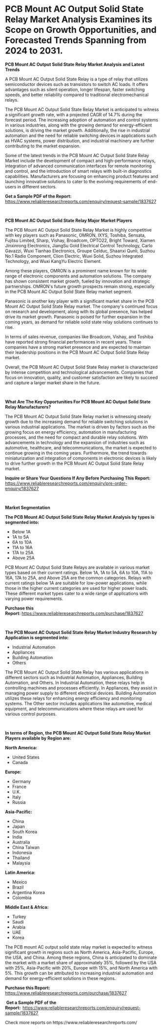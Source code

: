 <p><h1>PCB Mount AC Output Solid State Relay Market Analysis Examines its Scope on Growth Opportunities, and Forecasted Trends Spanning from 2024 to 2031.</h1></p><p><strong>PCB Mount AC Output Solid State Relay Market Analysis and Latest Trends</strong></p>
<p><p>A PCB Mount AC Output Solid State Relay is a type of relay that utilizes semiconductor devices such as transistors to switch AC loads. It offers advantages such as silent operation, longer lifespan, faster switching speeds, and better reliability compared to traditional electromechanical relays.</p><p>The PCB Mount AC Output Solid State Relay Market is anticipated to witness a significant growth rate, with a projected CAGR of 14.7% during the forecast period. The increasing adoption of automation and control systems in various industries, along with the growing demand for energy-efficient solutions, is driving the market growth. Additionally, the rise in industrial automation and the need for reliable switching devices in applications such as HVAC systems, power distribution, and industrial machinery are further contributing to the market expansion.</p><p>Some of the latest trends in the PCB Mount AC Output Solid State Relay Market include the development of compact and high-performance relays, integration of advanced communication interfaces for remote monitoring and control, and the introduction of smart relays with built-in diagnostics capabilities. Manufacturers are focusing on enhancing product features and launching innovative solutions to cater to the evolving requirements of end-users in different sectors.</p></p>
<p><strong>Get a Sample PDF of the Report:&nbsp;</strong> <a href="https://www.reliableresearchreports.com/enquiry/request-sample/1837627">https://www.reliableresearchreports.com/enquiry/request-sample/1837627</a></p>
<p>&nbsp;</p>
<p><strong>PCB Mount AC Output Solid State Relay Major Market Players</strong></p>
<p><p>The PCB Mount AC Output Solid State Relay Market is highly competitive with key players such as Panasonic, OMRON, IXYS, Toshiba, Sensata, Fujitsu Limited, Sharp, Vishay, Broadcom, OPTO22, Bright Toward, Xiamen Jinxinrong Electronics, JiangSu Gold Electrical Control Technology, Carlo Gavazzi, Wuxi Tianhao Electronics, Groupe Celduc, Shaanxi Qunli, Suzhou No.1 Radio Component, Clion Electric, Wuxi Solid, Suzhou Integrated Technology, and Wuxi KangYu Electric Element.</p><p>Among these players, OMRON is a prominent name known for its wide range of electronic components and automation solutions. The company has shown consistent market growth, fueled by innovation and strategic partnerships. OMRON's future growth prospects remain strong, especially in the PCB Mount AC Output Solid State Relay market segment.</p><p>Panasonic is another key player with a significant market share in the PCB Mount AC Output Solid State Relay market. The company's continued focus on research and development, along with its global presence, has helped drive its market growth. Panasonic is poised for further expansion in the coming years, as demand for reliable solid state relay solutions continues to rise.</p><p>In terms of sales revenue, companies like Broadcom, Vishay, and Toshiba have reported strong financial performances in recent years. These companies have a strong market presence and are expected to maintain their leadership positions in the PCB Mount AC Output Solid State Relay market.</p><p>Overall, the PCB Mount AC Output Solid State Relay market is characterized by intense competition and technological advancements. Companies that focus on innovation, quality, and customer satisfaction are likely to succeed and capture a larger market share in the future.</p></p>
<p>&nbsp;</p>
<p><strong>What Are The Key Opportunities For PCB Mount AC Output Solid State Relay Manufacturers?</strong></p>
<p><p>The PCB Mount AC Output Solid State Relay market is witnessing steady growth due to the increasing demand for reliable switching solutions in various industrial applications. The market is driven by factors such as the growing focus on energy efficiency, automation in manufacturing processes, and the need for compact and durable relay solutions. With advancements in technology and the expansion of industries such as automotive, healthcare, and telecommunications, the market is expected to continue growing in the coming years. Furthermore, the trend towards miniaturization and integration of components in electronic devices is likely to drive further growth in the PCB Mount AC Output Solid State Relay market.</p></p>
<p><strong>Inquire or Share Your Questions If Any Before Purchasing This Report:</strong> <a href="https://www.reliableresearchreports.com/enquiry/pre-order-enquiry/1837627">https://www.reliableresearchreports.com/enquiry/pre-order-enquiry/1837627</a></p>
<p>&nbsp;</p>
<p><strong>Market Segmentation</strong></p>
<p><strong>The PCB Mount AC Output Solid State Relay Market Analysis by types is segmented into:</strong></p>
<p><ul><li>Below 1A</li><li>1A to 5A</li><li>6A to 10A</li><li>11A to 16A</li><li>17A to 25A</li><li>Above 25A</li></ul></p>
<p><p>PCB Mount AC Output Solid State Relays are available in various market types based on their current ratings. Below 1A, 1A to 5A, 6A to 10A, 11A to 16A, 17A to 25A, and Above 25A are the common categories. Relays with current ratings below 1A are suitable for low-power applications, while those in the higher current categories are used for higher power loads. These different market types cater to a wide range of applications with varying power requirements.</p></p>
<p><strong>Purchase this Report:&nbsp;</strong><a href="https://www.reliableresearchreports.com/purchase/1837627">https://www.reliableresearchreports.com/purchase/1837627</a></p>
<p>&nbsp;</p>
<p><strong>The PCB Mount AC Output Solid State Relay Market Industry Research by Application is segmented into:</strong></p>
<p><ul><li>Industrial Automation</li><li>Appliances</li><li>Building Automation</li><li>Others</li></ul></p>
<p><p>The PCB Mount AC Output Solid State Relay has various applications in different sectors such as Industrial Automation, Appliances, Building Automation, and Others. In Industrial Automation, these relays help in controlling machines and processes efficiently. In Appliances, they assist in managing power supply to different electrical devices. Building Automation utilizes these relays for enhancing energy efficiency and monitoring systems. The Other sector includes applications like automotive, medical equipment, and telecommunications where these relays are used for various control purposes.</p></p>
<p>&nbsp;</p>
<p><strong>In terms of Region, the PCB Mount AC Output Solid State Relay Market Players available by Region are:</strong></p>
<p>
    <p> <strong> North America: </strong>
        <ul>
            <li>United States</li>
            <li>Canada</li>
        </ul>
        </p> 
    <p> <strong> Europe: </strong>
        <ul>
            <li>Germany</li>
            <li>France</li>
            <li>U.K.</li>
            <li>Italy</li>
            <li>Russia</li>
        </ul>
        </p> 
    <p> <strong> Asia-Pacific: </strong>
        <ul>
            <li>China</li>
            <li>Japan</li>
            <li>South Korea</li>
            <li>India</li>
            <li>Australia</li>
            <li>China Taiwan</li>
            <li>Indonesia</li>
            <li>Thailand</li>
            <li>Malaysia</li>
        </ul>
        </p> 
    <p> <strong> Latin America: </strong>
        <ul>
            <li>Mexico</li>
            <li>Brazil</li>
            <li>Argentina Korea</li>
            <li>Colombia</li>
        </ul>
        </p> 
    <p> <strong> Middle East & Africa: </strong>
        <ul>
            <li>Turkey</li>
            <li>Saudi</li>
            <li>Arabia</li>
            <li>UAE</li>
            <li>Korea</li>
        </ul>
    </p>
    </p>
<p><p>The PCB mount AC output solid state relay market is expected to witness significant growth in regions such as North America, Asia-Pacific, Europe, the USA, and China. Among these regions, China is anticipated to dominate the market with a market share of approximately 35%, followed by the USA with 25%, Asia-Pacific with 20%, Europe with 15%, and North America with 5%. This growth can be attributed to increasing industrial automation and demand for energy-efficient solutions in these regions.</p></p>
<p><strong>Purchase this Report: </strong><a href="https://www.reliableresearchreports.com/purchase/1837627">https://www.reliableresearchreports.com/purchase/1837627</a></p>
<p>&nbsp;<strong>Get a Sample PDF of the Report:&nbsp;&nbsp;</strong><a href="https://www.reliableresearchreports.com/enquiry/request-sample/1837627">https://www.reliableresearchreports.com/enquiry/request-sample/1837627</a></p>
<p><strong></strong></p>
<p>Check more reports on https://www.reliableresearchreports.com/</p>